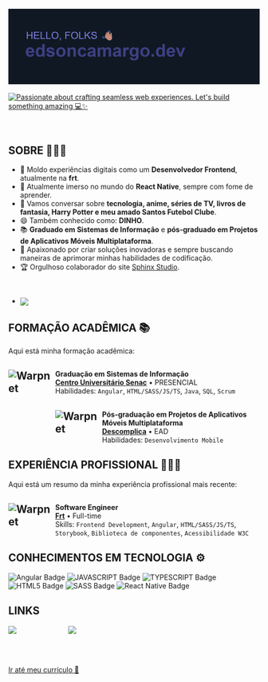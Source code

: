 ![Header](/Header.png)

[![Passionate about crafting seamless web experiences. Let's build something amazing 💻✨](https://readme-typing-svg.demolab.com?font=Fira+Code&duration=3000&pause=500&color=7A7DDE&random=false&width=435&lines=Passionate+about+crafting+seamless+;web+experiences.;Let's+build+something+amazing+%F0%9F%92%BB%E2%9C%A8)](https://git.io/typing-svg)

<a href="https://github.com/edsoncamargo/edsoncamargo/blob/main/README-EN.md" style="color: transparent; text-decoration: none;">
  🇺🇸 Don't speak Portuguese? Click here to view the english version.
</a>

## SOBRE 🙋🏽‍♂️

- 🔭 Moldo experiências digitais como um **Desenvolvedor Frontend**, atualmente na **frt**.
- 🌱 Atualmente imerso no mundo do **React Native**, sempre com fome de aprender.
- 💬 Vamos conversar sobre **tecnologia, anime, séries de TV, livros de fantasia, Harry Potter e meu amado Santos Futebol Clube**.
- 😄 Também conhecido como: **DINHO**.
- 📚 **Graduado em Sistemas de Informação** e **pós-graduado em Projetos de Aplicativos Móveis Multiplataforma**.
- 🚀 Apaixonado por criar soluções inovadoras e sempre buscando maneiras de aprimorar minhas habilidades de codificação.
- 🏆 Orgulhoso colaborador do site [Sphinx Studio](https://sphinx.studio/).

<br/>

- <img width=500 align="center" src="https://github-readme-stats.vercel.app/api/wakatime?username=edsoncamargo&theme=github_dark&bg_color=101823&title_color=7A7DDE&hide_border=true&show_icons=true&card_width=320&custom_title=TIME%20CODING%20⌛" />

## FORMAÇÃO ACADÊMICA 📚
Aqui está minha formação acadêmica:

## [<img align="left" height="94px" width="94px" alt="Warpnet" src="https://media.licdn.com/dms/image/D4D0BAQEu95fNy3hIDw/company-logo_200_200/0/1704197562391/senacsaopaulo_logo?e=1717632000&v=beta&t=_brcPHaaFtb_70ap6xZ5AkfOFekrWXH9txgNLkDC9BU"/>](https://www.sp.senac.br/)
**Graduação em Sistemas de Informação** \
[**Centro Universitário Senac**](https://www.sp.senac.br/) • PRESENCIAL  \
Habilidades: `Angular`, `HTML/SASS/JS/TS`, `Java`, `SQL`, `Scrum`

## [<img align="left" height="94px" width="94px" alt="Warpnet" src="https://media.licdn.com/dms/image/C4D0BAQH1QLryW1IEFQ/company-logo_200_200/0/1630552069493/faculdade_descomplica_logo?e=1717632000&v=beta&t=XePJgnb8mTs1-91_EC4hFKAjMWBWN4v19d71hhncS74"/>](https://descomplica.com.br/)
**Pós-graduação em Projetos de Aplicativos Móveis Multiplataforma** \
[**Descomplica**](https://descomplica.com.br/) • EAD \
Habilidades: `Desenvolvimento Mobile`

## EXPERIÊNCIA PROFISSIONAL 🧑🏽‍💻
Aqui está um resumo da minha experiência profissional mais recente:

## <img align="left" height="94px" width="94px" alt="Warpnet" src="https://media.licdn.com/dms/image/C4E0BAQEjjqdH7OFwuA/company-logo_200_200/0/1674593229655/frtdigital_logo?e=1725494400&v=beta&t=uCDmTbtA3RR9Yi3eBAnehLBQ_cTKOVebVux4kqTYAqI"/>
**Software Engineer** \
[**Frt**](https://frt.digital/) • Full-time \
Skills: `Frontend Development`, `Angular`, `HTML/SASS/JS/TS`, 
<br/> `Storybook`, `Biblioteca de componentes`, `Acessibilidade W3C`

## CONHECIMENTOS EM TECNOLOGIA ⚙️
![Angular Badge](https://img.shields.io/badge/Angular-E23237.svg?style=for-the-badge&logo=Angular&logoColor=white)
![JAVASCRIPT Badge](https://img.shields.io/badge/JavaScript-F7DF1E.svg?style=for-the-badge&logo=JavaScript&logoColor=black)
![TYPESCRIPT Badge](https://img.shields.io/badge/TypeScript-3178C6.svg?style=for-the-badge&logo=TypeScript&logoColor=white)
![HTML5 Badge](https://img.shields.io/badge/HTML5-E34F26.svg?style=for-the-badge&logo=HTML5&logoColor=white)
![SASS Badge](https://img.shields.io/badge/Sass-CC6699.svg?style=for-the-badge&logo=Sass&logoColor=white)
![React Native Badge](https://img.shields.io/badge/-react%20native-white?logo=react&logoColor=black&style=for-the-badge)

## LINKS
<a href="https://medium.com/@edsoncamargo.dev" style="color: transparent; text-decoration: none;">
  <img src="https://img.shields.io/badge/Medium-B23227.svg?style=for-the-badge&logo=Medium&logoColor=white" alt="Medium Badge">
</a>
<a href="https://www.youtube.com/channel/UC_59UYwr3TWGMwoANDEOY_Q" style="color: transparent; text-decoration: none;">
  <img src="https://img.shields.io/badge/Youtube-A23237.svg?style=for-the-badge&logo=Medium&logoColor=white" alt="Youtube Badge">
</a>

<br><br>

[Ir até meu currículo 📝](https://github.com/edsoncamargo/edsoncamargo/blob/main/Curriculum.jpg)
